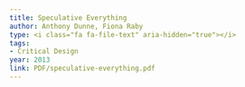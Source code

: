 ```yaml
---
title: Speculative Everything
author: Anthony Dunne, Fiona Raby
type: <i class="fa fa-file-text" aria-hidden="true"></i>
tags:
- Critical Design
year: 2013
link: PDF/speculative-everything.pdf
---
```

